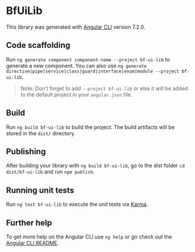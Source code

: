 # BfUiLib

This library was generated with [Angular CLI](https://github.com/angular/angular-cli) version 7.2.0.

## Code scaffolding

Run `ng generate component component-name --project bf-ui-lib` to generate a new component. You can also use `ng generate directive|pipe|service|class|guard|interface|enum|module --project bf-ui-lib`.
> Note: Don't forget to add `--project bf-ui-lib` or else it will be added to the default project in your `angular.json` file. 

## Build

Run `ng build bf-ui-lib` to build the project. The build artifacts will be stored in the `dist/` directory.

## Publishing

After building your library with `ng build bf-ui-lib`, go to the dist folder `cd dist/bf-ui-lib` and run `npm publish`.

## Running unit tests

Run `ng test bf-ui-lib` to execute the unit tests via [Karma](https://karma-runner.github.io).

## Further help

To get more help on the Angular CLI use `ng help` or go check out the [Angular CLI README](https://github.com/angular/angular-cli/blob/master/README.md).
